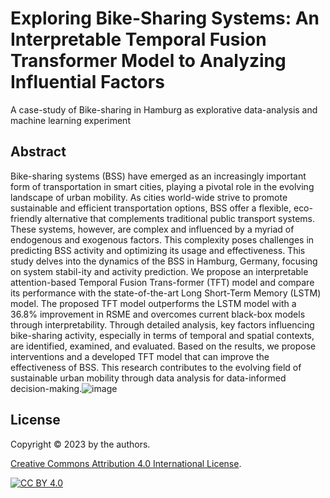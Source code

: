 # Exploring Bike-Sharing Systems: An Interpretable Temporal Fusion Transformer Model to Analyzing Influential Factors
A case-study of Bike-sharing in Hamburg as explorative data-analysis and machine learning experiment

## Abstract
Bike-sharing systems (BSS) have emerged as an increasingly important form of transportation in smart cities, playing a pivotal role in the evolving landscape of urban mobility. As cities world-wide strive to promote sustainable and efficient transportation options, BSS offer a flexible, eco-friendly alternative that complements traditional public transport systems. These systems, however, are complex and influenced by a myriad of endogenous and exogenous factors. This complexity poses challenges in predicting BSS activity and optimizing its usage and effectiveness. This study delves into the dynamics of the BSS in Hamburg, Germany, focusing on system stabil-ity and activity prediction. We propose an interpretable attention-based Temporal Fusion Trans-former (TFT) model and compare its performance with the state-of-the-art Long Short-Term Memory (LSTM) model. The proposed TFT model outperforms the LSTM model with a 36.8% improvement in RSME and overcomes current black-box models through interpretability. Through detailed analysis, key factors influencing bike-sharing activity, especially in terms of temporal and spatial contexts, are identified, examined, and evaluated. Based on the results, we propose interventions and a developed TFT model that can improve the effectiveness of BSS. This research contributes to the evolving field of sustainable urban mobility through data analysis for data-informed decision-making.![image](https://github.com/sebastianruehmann/available-citybikes/assets/8090426/46678ca1-4077-410b-9777-da362f535a1d)


## License
Copyright © 2023 by the authors.

[Creative Commons Attribution 4.0 International License][cc-by].

[![CC BY 4.0][cc-by-image]][cc-by]

[cc-by]: http://creativecommons.org/licenses/by/4.0/
[cc-by-image]: https://i.creativecommons.org/l/by/4.0/88x31.png
[cc-by-shield]: https://img.shields.io/badge/License-CC%20BY%204.0-lightgrey.svg



